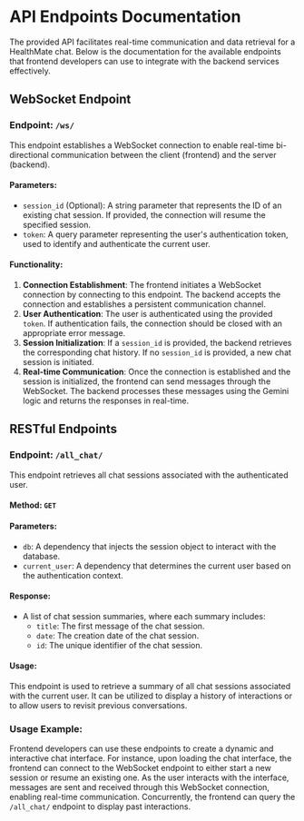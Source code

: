 # API Endpoints Documentation

The provided API facilitates real-time communication and data retrieval for a HealthMate chat. Below is the documentation for the available endpoints that frontend developers can use to integrate with the backend services effectively.

## WebSocket Endpoint

### Endpoint: `/ws/`

This endpoint establishes a WebSocket connection to enable real-time bi-directional communication between the client (frontend) and the server (backend).

#### Parameters:

- `session_id` (Optional): A string parameter that represents the ID of an existing chat session. If provided, the connection will resume the specified session.
- `token`: A query parameter representing the user's authentication token, used to identify and authenticate the current user.

#### Functionality:

1. **Connection Establishment**: The frontend initiates a WebSocket connection by connecting to this endpoint. The backend accepts the connection and establishes a persistent communication channel.
2. **User Authentication**: The user is authenticated using the provided `token`. If authentication fails, the connection should be closed with an appropriate error message.
3. **Session Initialization**: If a `session_id` is provided, the backend retrieves the corresponding chat history. If no `session_id` is provided, a new chat session is initiated.
4. **Real-time Communication**: Once the connection is established and the session is initialized, the frontend can send messages through the WebSocket. The backend processes these messages using the Gemini logic and returns the responses in real-time.

## RESTful Endpoints

### Endpoint: `/all_chat/`

This endpoint retrieves all chat sessions associated with the authenticated user.

#### Method: `GET`

#### Parameters:

- `db`: A dependency that injects the session object to interact with the database.
- `current_user`: A dependency that determines the current user based on the authentication context.

#### Response:

- A list of chat session summaries, where each summary includes:
  - `title`: The first message of the chat session.
  - `date`: The creation date of the chat session.
  - `id`: The unique identifier of the chat session.

#### Usage:

This endpoint is used to retrieve a summary of all chat sessions associated with the current user. It can be utilized to display a history of interactions or to allow users to revisit previous conversations.

### Usage Example:

Frontend developers can use these endpoints to create a dynamic and interactive chat interface. For instance, upon loading the chat interface, the frontend can connect to the WebSocket endpoint to either start a new session or resume an existing one. As the user interacts with the interface, messages are sent and received through this WebSocket connection, enabling real-time communication. Concurrently, the frontend can  query the `/all_chat/` endpoint to display past interactions.
